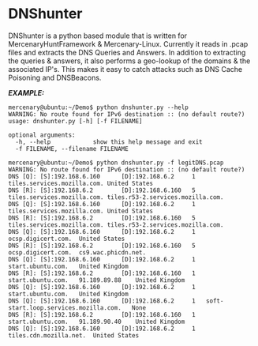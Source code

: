 # DNShunter
DNShunter is a python based module that is written for MercenaryHuntFramework &amp; Mercenary-Linux.  Currently it reads in .pcap files and extracts the DNS Queries and Answers.  In addition to extracting the queries &amp; answers, it also performs a geo-lookup of the domains &amp; the associated IP's.  This makes it easy to catch attacks such as DNS Cache Poisoning and DNSBeacons.  

***EXAMPLE:***
```
mercenary@ubuntu:~/Demo$ python dnshunter.py --help
WARNING: No route found for IPv6 destination :: (no default route?)
usage: dnshunter.py [-h] [-f FILENAME]

optional arguments:
  -h, --help            show this help message and exit
  -f FILENAME, --filename FILENAME
  
mercenary@ubuntu:~/Demo$ python dnshunter.py -f legitDNS.pcap
WARNING: No route found for IPv6 destination :: (no default route?)
DNS [Q]: [S]:192.168.6.160  	[D]:192.168.6.2    	1	tiles.services.mozilla.com.	United States
DNS [R]: [S]:192.168.6.2    	[D]:192.168.6.160  	5  	tiles.services.mozilla.com.	tiles.r53-2.services.mozilla.com.
DNS [Q]: [S]:192.168.6.160  	[D]:192.168.6.2    	1	tiles.services.mozilla.com.	United States
DNS [R]: [S]:192.168.6.2    	[D]:192.168.6.160  	5  	tiles.services.mozilla.com.	tiles.r53-2.services.mozilla.com.
DNS [Q]: [S]:192.168.6.160  	[D]:192.168.6.2    	1	ocsp.digicert.com.	United States
DNS [R]: [S]:192.168.6.2    	[D]:192.168.6.160  	5  	ocsp.digicert.com.	cs9.wac.phicdn.net.
DNS [Q]: [S]:192.168.6.160  	[D]:192.168.6.2    	1	start.ubuntu.com.	United Kingdom
DNS [R]: [S]:192.168.6.2    	[D]:192.168.6.160  	1  	start.ubuntu.com.	91.189.89.88	United Kingdom
DNS [Q]: [S]:192.168.6.160  	[D]:192.168.6.2    	1	start.ubuntu.com.	United Kingdom
DNS [Q]: [S]:192.168.6.160  	[D]:192.168.6.2    	1	soft-start.loop.services.mozilla.com.	None
DNS [R]: [S]:192.168.6.2    	[D]:192.168.6.160  	1  	start.ubuntu.com.	91.189.90.40	United Kingdom
DNS [Q]: [S]:192.168.6.160  	[D]:192.168.6.2    	1	tiles.cdn.mozilla.net.	United States

```
